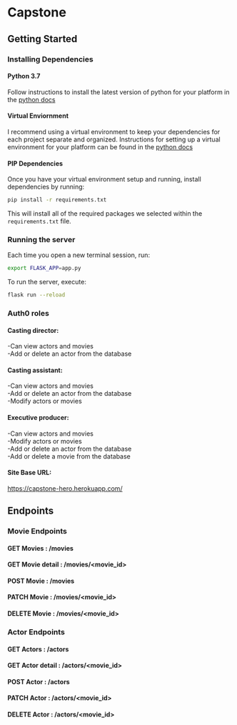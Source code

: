 # Capstone

## Getting Started

### Installing Dependencies

#### Python 3.7

Follow instructions to install the latest version of python for your platform in the [python docs](https://docs.python.org/3/using/unix.html#getting-and-installing-the-latest-version-of-python)

#### Virtual Enviornment

I recommend using a virtual environment to keep your dependencies for each project separate and organized. Instructions for setting up a virtual environment for your platform can be found in the [python docs](https://packaging.python.org/guides/installing-using-pip-and-virtual-environments/)

#### PIP Dependencies

Once you have your virtual environment setup and running, install dependencies by running:

```bash
pip install -r requirements.txt
```

This will install all of the required packages we selected within the `requirements.txt` file.

### Running the server

Each time you open a new terminal session, run:

```bash
export FLASK_APP=app.py
```

To run the server, execute:

```bash
flask run --reload
```

### Auth0 roles

#### Casting director:
-Can view actors and movies  
-Add or delete an actor from the database

#### Casting assistant:
-Can view actors and movies  
-Add or delete an actor from the database  
-Modify actors or movies

#### Executive producer:
-Can view actors and movies  
-Modify actors or movies  
-Add or delete an actor from the database  
-Add or delete a movie from the database  


#### Site Base URL:
https://capstone-hero.herokuapp.com/

## Endpoints

### Movie Endpoints
#### GET Movies : /movies
#### GET Movie detail : /movies/<movie_id>
#### POST Movie : /movies
#### PATCH Movie : /movies/<movie_id>
#### DELETE Movie : /movies/<movie_id>

### Actor Endpoints
#### GET Actors : /actors
#### GET Actor detail : /actors/<movie_id>
#### POST Actor : /actors
#### PATCH Actor : /actors/<movie_id>
#### DELETE Actor : /actors/<movie_id>
